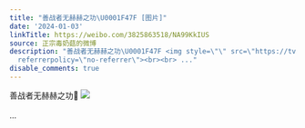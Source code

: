 ```yaml
---
title: "善战者无赫赫之功\U0001F47F [图片]"
date: '2024-01-03'
linkTitle: https://weibo.com/3825863518/NA99KkIUS
source: 正宗毒奶菇的微博
description: "善战者无赫赫之功\U0001F47F <img style=\"\" src=\"https://tvax1.sinaimg.cn/large/e40a0b5ely1hlgkjax6ivj20zo0fejtl.jpg\"
  referrerpolicy=\"no-referrer\"><br><br> ..."
disable_comments: true
---
```

善战者无赫赫之功👿 <img style="" src="https://tvax1.sinaimg.cn/large/e40a0b5ely1hlgkjax6ivj20zo0fejtl.jpg" referrerpolicy="no-referrer"><br><br> ...